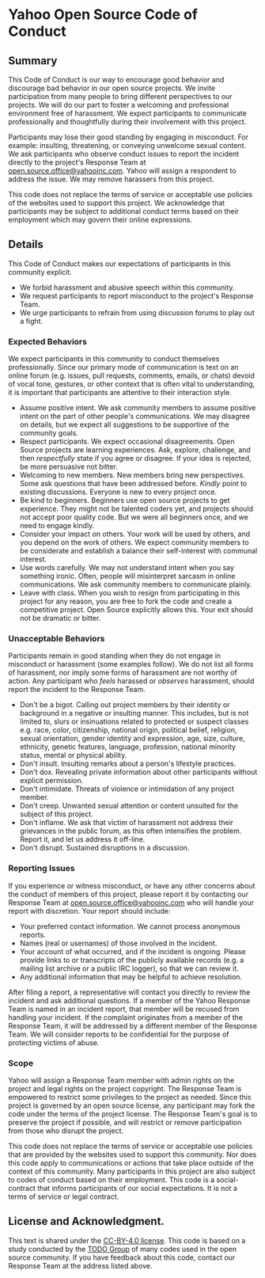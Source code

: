 # Yahoo Open Source Code of Conduct

## [](https://git.ouryahoo.com/pages/developer/Open-Source-Guide/docs/publishing/publishing-template/conduct/#summary)Summary

This Code of Conduct is our way to encourage good behavior and discourage bad behavior in our open source projects. We invite participation from many people to bring different perspectives to our projects. We will do our part to foster a welcoming and professional environment free of harassment. We expect participants to communicate professionally and thoughtfully during their involvement with this project.

Participants may lose their good standing by engaging in misconduct. For example: insulting, threatening, or conveying unwelcome sexual content. We ask participants who observe conduct issues to report the incident directly to the project's Response Team at [open.source.office@yahooinc.com](mailto:open.source.office@yahooinc.com). Yahoo will assign a respondent to address the issue. We may remove harassers from this project.

This code does not replace the terms of service or acceptable use policies of the websites used to support this project. We acknowledge that participants may be subject to additional conduct terms based on their employment which may govern their online expressions.

## [](https://git.ouryahoo.com/pages/developer/Open-Source-Guide/docs/publishing/publishing-template/conduct/#details)Details

This Code of Conduct makes our expectations of participants in this community explicit.

* We forbid harassment and abusive speech within this community.
* We request participants to report misconduct to the project's Response Team.
* We urge participants to refrain from using discussion forums to play out a fight.

### [](https://git.ouryahoo.com/pages/developer/Open-Source-Guide/docs/publishing/publishing-template/conduct/#expected-behaviors)Expected Behaviors

We expect participants in this community to conduct themselves professionally. Since our primary mode of communication is text on an online forum (e.g. issues, pull requests, comments, emails, or chats) devoid of vocal tone, gestures, or other context that is often vital to understanding, it is important that participants are attentive to their interaction style.

* Assume positive intent. We ask community members to assume positive intent on the part of other people's communications. We may disagree on details, but we expect all suggestions to be supportive of the community goals.
* Respect participants. We expect occasional disagreements. Open Source projects are learning experiences. Ask, explore, challenge, and then _respectfully_ state if you agree or disagree. If your idea is rejected, be more persuasive not bitter.
* Welcoming to new members. New members bring new perspectives. Some ask questions that have been addressed before. _Kindly_ point to existing discussions. Everyone is new to every project once.
* Be kind to beginners. Beginners use open source projects to get experience. They might not be talented coders yet, and projects should not accept poor quality code. But we were all beginners once, and we need to engage kindly.
* Consider your impact on others. Your work will be used by others, and you depend on the work of others. We expect community members to be considerate and establish a balance their self-interest with communal interest.
* Use words carefully. We may not understand intent when you say something ironic. Often, people will misinterpret sarcasm in online communications. We ask community members to communicate plainly.
* Leave with class. When you wish to resign from participating in this project for any reason, you are free to fork the code and create a competitive project. Open Source explicitly allows this. Your exit should not be dramatic or bitter.

### [](https://git.ouryahoo.com/pages/developer/Open-Source-Guide/docs/publishing/publishing-template/conduct/#unacceptable-behaviors)Unacceptable Behaviors

Participants remain in good standing when they do not engage in misconduct or harassment (some examples follow). We do not list all forms of harassment, nor imply some forms of harassment are not worthy of action. Any participant who _feels_ harassed or _observes_ harassment, should report the incident to the Response Team.

* Don't be a bigot. Calling out project members by their identity or background in a negative or insulting manner. This includes, but is not limited to, slurs or insinuations related to protected or suspect classes e.g. race, color, citizenship, national origin, political belief, religion, sexual orientation, gender identity and expression, age, size, culture, ethnicity, genetic features, language, profession, national minority status, mental or physical ability.
* Don't insult. Insulting remarks about a person's lifestyle practices.
* Don't dox. Revealing private information about other participants without explicit permission.
* Don't intimidate. Threats of violence or intimidation of any project member.
* Don't creep. Unwanted sexual attention or content unsuited for the subject of this project.
* Don't inflame. We ask that victim of harassment not address their grievances in the public forum, as this often intensifies the problem. Report it, and let us address it off-line.
* Don't disrupt. Sustained disruptions in a discussion.

### [](https://git.ouryahoo.com/pages/developer/Open-Source-Guide/docs/publishing/publishing-template/conduct/#reporting-issues)Reporting Issues

If you experience or witness misconduct, or have any other concerns about the conduct of members of this project, please report it by contacting our Response Team at [open.source.office@yahooinc.com](mailto:open.source.office@yahooinc.com) who will handle your report with discretion. Your report should include:

* Your preferred contact information. We cannot process anonymous reports.
* Names (real or usernames) of those involved in the incident.
* Your account of what occurred, and if the incident is ongoing. Please provide links to or transcripts of the publicly available records (e.g. a mailing list archive or a public IRC logger), so that we can review it.
* Any additional information that may be helpful to achieve resolution.

After filing a report, a representative will contact you directly to review the incident and ask additional questions. If a member of the Yahoo Response Team is named in an incident report, that member will be recused from handling your incident. If the complaint originates from a member of the Response Team, it will be addressed by a different member of the Response Team. We will consider reports to be confidential for the purpose of protecting victims of abuse.

### [](https://git.ouryahoo.com/pages/developer/Open-Source-Guide/docs/publishing/publishing-template/conduct/#scope)Scope

Yahoo will assign a Response Team member with admin rights on the project and legal rights on the project copyright. The Response Team is empowered to restrict some privileges to the project as needed. Since this project is governed by an open source license, any participant may fork the code under the terms of the project license. The Response Team's goal is to preserve the project if possible, and will restrict or remove participation from those who disrupt the project.

This code does not replace the terms of service or acceptable use policies that are provided by the websites used to support this community. Nor does this code apply to communications or actions that take place outside of the context of this community. Many participants in this project are also subject to codes of conduct based on their employment. This code is a social-contract that informs participants of our social expectations. It is not a terms of service or legal contract.

## [](https://git.ouryahoo.com/pages/developer/Open-Source-Guide/docs/publishing/publishing-template/conduct/#license-and-acknowledgment)License and Acknowledgment.

This text is shared under the [CC-BY-4.0 license](https://creativecommons.org/licenses/by/4.0/). This code is based on a study conducted by the [TODO Group](https://todogroup.org/) of many codes used in the open source community. If you have feedback about this code, contact our Response Team at the address listed above.
